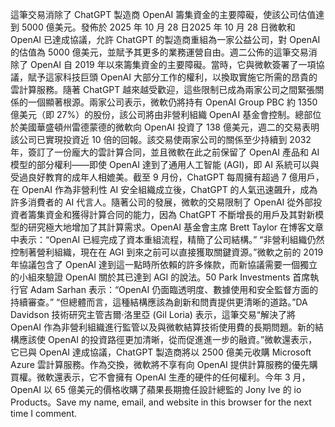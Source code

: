 這筆交易消除了 ChatGPT 製造商 OpenAI 籌集資金的主要障礙，使該公司估值達到 5000 億美元。發佈於 2025 年 10 月 28 日2025 年 10 月 28 日微軟和 OpenAI 已達成協議，允許 ChatGPT 的製造商重組為一家公益公司，對 OpenAI 的估值為 5000 億美元，並賦予其更多的業務運營自由。週二公佈的這筆交易消除了 OpenAI 自 2019 年以來籌集資金的主要障礙。當時，它與微軟簽署了一項協議，賦予這家科技巨頭 OpenAI 大部分工作的權利，以換取實施它所需的昂貴的雲計算服務。隨著 ChatGPT 越來越受歡迎，這些限制已成為兩家公司之間緊張關係的一個顯著根源。兩家公司表示，微軟仍將持有 OpenAI Group PBC 約 1350 億美元（即 27%）的股份，該公司將由非營利組織 OpenAI 基金會控制。總部位於美國華盛頓州雷德蒙德的微軟向 OpenAI 投資了 138 億美元，週二的交易表明該公司已實現投資近 10 倍的回報。該交易使兩家公司的關係至少持續到 2032 年，簽訂了一份龐大的雲計算合同，並且微軟在此之前保留了 OpenAI 產品和 AI 模型的部分權利——即使 OpenAI 達到了通用人工智能 (AGI)，即 AI 系統可以與受過良好教育的成年人相媲美。截至 9 月份，ChatGPT 每周擁有超過 7 億用戶，在 OpenAI 作為非營利性 AI 安全組織成立後，ChatGPT 的人氣迅速飆升，成為許多消費者的 AI 代言人。隨著公司的發展，微軟的交易限制了 OpenAI 從外部投資者籌集資金和獲得計算合同的能力，因為 ChatGPT 不斷增長的用戶及其對新模型的研究極大地增加了其計算需求。OpenAI 基金會主席 Brett Taylor 在博客文章中表示：“OpenAI 已經完成了資本重組流程，精簡了公司結構。” “非營利組織仍然控制著營利組織，現在在 AGI 到來之前可以直接獲取關鍵資源。”微軟之前的 2019 年協議包含了 OpenAI 達到這一點時所依賴的許多條款，而新協議需要一個獨立的小組來驗證 OpenAI 關於其已達到 AGI 的說法。50 Park Investments 首席執行官 Adam Sarhan 表示：“OpenAI 仍面臨透明度、數據使用和安全監督方面的持續審查。” “但總體而言，這種結構應該為創新和問責提供更清晰的道路。”DA Davidson 技術研究主管吉爾·洛里亞 (Gil Loria) 表示，這筆交易“解決了將 OpenAI 作為非營利組織進行監管以及與微軟結算技術使用費的長期問題。新的結構應該使 OpenAI 的投資路徑更加清晰，從而促進進一步的融資。”微軟還表示，它已與 OpenAI 達成協議，ChatGPT 製造商將以 2500 億美元收購 Microsoft Azure 雲計算服務。作為交換，微軟將不享有向 OpenAI 提供計算服務的優先購買權。微軟還表示，它不會擁有 OpenAI 生產的硬件的任何權利。今年 3 月，OpenAI 以 65 億美元的價格收購了蘋果長期擔任設計總監的 Jony Ive 的 io Products。Save my name, email, and website in this browser for the next time I comment.